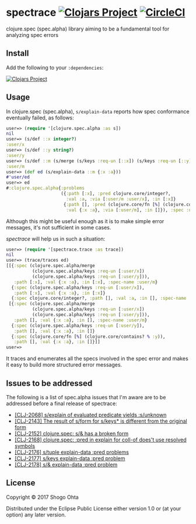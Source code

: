 # spectrace [![Clojars Project](https://img.shields.io/clojars/v/spectrace.svg)](https://clojars.org/spectrace) [![CircleCI](https://circleci.com/gh/athos/spectrace.svg?style=svg)](https://circleci.com/gh/athos/spectrace)

clojure.spec (spec.alpha) library aiming to be a fundamental tool for analyzing spec errors

## Install

Add the following to your `:dependencies`:

[![Clojars Project](https://clojars.org/spectrace/latest-version.svg)](http://clojars.org/spectrace)

## Usage

In clojure.spec (spec.alpha), `s/explain-data` reports how spec conformance eventually failed, as follows:

```clj
user=> (require '[clojure.spec.alpha :as s])
nil
user=> (s/def ::x integer?)
:user/x
user=> (s/def ::y string?)
:user/y
user=> (s/def ::m (s/merge (s/keys :req-un [::x]) (s/keys :req-un [::y])))
:user/m
user=> (def ed (s/explain-data ::m {:x :a}))
#'user/ed
user=> ed
#:clojure.spec.alpha{:problems
                     ({:path [:x], :pred clojure.core/integer?,
                       :val :a, :via [:user/m :user/x], :in [:x]}
                      {:path [], :pred (clojure.core/fn [%] (clojure.core/contains? % :y)),
                       :val {:x :a}, :via [:user/m], :in []}), :spec :user/m, :value {:x :a}}
```

Although this might be useful enough as it is to make simple error messages, it's not sufficient in some cases.

*spectrace* will help us in such a situation:

```clj
user=> (require '[spectrace.trace :as trace])
nil
user=> (trace/traces ed)
[[{:spec (clojure.spec.alpha/merge
          (clojure.spec.alpha/keys :req-un [:user/x])
          (clojure.spec.alpha/keys :req-un [:user/y])),
   :path [:x], :val {:x :a}, :in [:x], :spec-name :user/m}
  {:spec (clojure.spec.alpha/keys :req-un [:user/x]),
   :path [:x], :val {:x :a}, :in [:x]}
  {:spec clojure.core/integer?, :path [], :val :a, :in [], :spec-name :user/x}]
 [{:spec (clojure.spec.alpha/merge
          (clojure.spec.alpha/keys :req-un [:user/x])
          (clojure.spec.alpha/keys :req-un [:user/y])),
   :path [], :val {:x :a}, :in [], :spec-name :user/m}
  {:spec (clojure.spec.alpha/keys :req-un [:user/y]),
   :path [], :val {:x :a}, :in []}
  {:spec (clojure.core/fn [%] (clojure.core/contains? % :y)),
   :path [], :val {:x :a}, :in []}]]                                                            
user=> 
```

It traces and enumerates all the specs involved in the spec error and makes it easy to build more structured error messages.

## Issues to be addressed

The following is a list of spec.alpha issues that I'm aware are to be addressed before a final release of spectrace:

- [[CLJ-2068] s/explain of evaluated predicate yields :s/unknown](https://dev.clojure.org/jira/browse/CLJ-2068)
- [[CLJ-2143] The result of s/form for s/keys\* is different from the original form](https://dev.clojure.org/jira/browse/CLJ-2143)
- [[CLJ-2152] clojure.spec: s/& has a broken form](https://dev.clojure.org/jira/browse/CLJ-2152)
- [[CLJ-2168] clojure.spec: :pred in explain for coll-of does't use resolved symbols](https://dev.clojure.org/jira/browse/CLJ-2168)
- [[CLJ-2176] s/tuple explain-data :pred problems](https://dev.clojure.org/jira/browse/CLJ-2176)
- [[CLJ-2177] s/keys explain-data :pred problem](https://dev.clojure.org/jira/browse/CLJ-2177)
- [[CLJ-2178] s/& explain-data :pred problem](https://dev.clojure.org/jira/browse/CLJ-2178)

## License

Copyright © 2017 Shogo Ohta

Distributed under the Eclipse Public License either version 1.0 or (at
your option) any later version.
